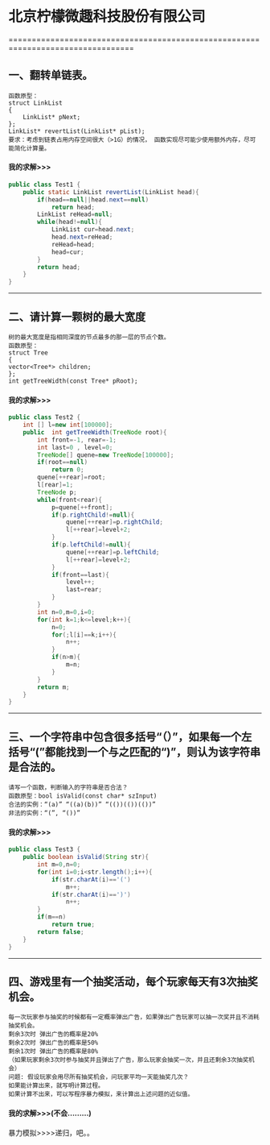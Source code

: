 #                      北京柠檬微趣科技股份有限公司
=================================================================================
## 一、翻转单链表。
```
函数原型：
struct LinkList 
{ 
    LinkList* pNext; 
}; 
LinkList* revertList(LinkList* pList); 
要求：考虑到链表占用内存空间很大（>1G）的情况， 函数实现尽可能少使用额外内存，尽可能简化计算量。
```
#### 我的求解>>>
```java 
public class Test1 {
	public static LinkList revertList(LinkList head){
		if(head==null||head.next==null)
			return head;
		LinkList reHead=null;
		while(head!=null){
			LinkList cur=head.next;
			head.next=reHead;
			reHead=head;
			head=cur;
		}
		return head;
	}
}
```
------------------------------------------

## 二、请计算一颗树的最大宽度
```
树的最大宽度是指相同深度的节点最多的那一层的节点个数。
函数原型：
struct Tree
{
vector<Tree*> children;
};
int getTreeWidth(const Tree* pRoot); 
```
#### 我的求解>>>
```java
public class Test2 {
	int [] l=new int[100000];
	public  int getTreeWidth(TreeNode root){
		int front=-1, rear=-1;
		int last=0 , level=0;
		TreeNode[] quene=new TreeNode[100000];
		if(root==null)
			return 0;
		quene[++rear]=root;
		l[rear]=1;
		TreeNode p;
		while(front<rear){
			p=quene[++front];
			if(p.rightChild!=null){
				quene[++rear]=p.rightChild;
				l[++rear]=level+2;
			}
			if(p.leftChild!=null){
				quene[++rear]=p.leftChild;
				l[++rear]=level+2;
			}
			if(front==last){
				level++;
				last=rear;
			}
		}
		int n=0,m=0,i=0;
		for(int k=1;k<=level;k++){
			n=0;
			for(;l[i]==k;i++){
				n++;
			}
			if(n>m){
				m=n;
			}
		}
		return m;
	}
}
```
-------------------------
## 三、一个字符串中包含很多括号“（）”，如果每一个左括号“(”都能找到一个与之匹配的“)”，则认为该字符串是合法的。
```
请写一个函数，判断输入的字符串是否合法？
函数原型：bool isValid(const char* szInput)
合法的实例：“(a)” “((a)(b))” “(())(())(())” 
非法的实例：“(”, “())”
```
#### 我的求解>>>
```java
public class Test3 {
	public boolean isValid(String str){
		int m=0,n=0;
		for(int i=0;i<str.length();i++){
			if(str.charAt(i)=='(')
				m++;
			if(str.charAt(i)==')')
				n++;
		}
		if(m==n)
		    return true;
		return false;
	}
}
```
-------------------

## 四、游戏里有一个抽奖活动，每个玩家每天有3次抽奖机会。
```
每一次玩家参与抽奖的时候都有一定概率弹出广告，如果弹出广告玩家可以抽一次奖并且不消耗抽奖机会。 
剩余3次时 弹出广告的概率是20% 
剩余2次时 弹出广告的概率是50% 
剩余1次时 弹出广告的概率是80% 
（如果玩家剩余3次时参与抽奖并且弹出了广告，那么玩家会抽奖一次，并且还剩余3次抽奖机会）  
问题: 假设玩家会用尽所有抽奖机会，问玩家平均一天能抽奖几次？   
如果能计算出来，就写明计算过程。 
如果计算不出来，可以写程序暴力模拟，来计算出上述问题的近似值。
```
#### 我的求解>>>(不会.........)

暴力模拟>>>>递归，吧。。
